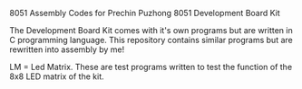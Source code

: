 8051 Assembly Codes for Prechin Puzhong 8051 Development Board Kit

The Development Board Kit comes with it's own programs but are written in C programming language. This repository contains similar programs but are rewritten into assembly by me!

LM = Led Matrix. These are test programs written to test the function of the 8x8 LED matrix of the kit.
